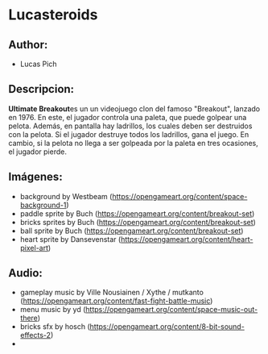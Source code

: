 # Lucasteroids

## Author:
- Lucas Pich

## Descripcion:
**Ultimate Breakout**es un un videojuego clon del famoso "Breakout", lanzado en 1976. En este, el jugador controla una paleta, que puede golpear una pelota. Además, en pantalla hay ladrillos, los cuales deben ser destruidos con la pelota. Si el jugador destruye todos los ladrillos, gana el juego. En cambio, si la pelota no llega a ser golpeada por la paleta en tres ocasiones, el jugador pierde.
## Imágenes:
- background by Westbeam (https://opengameart.org/content/space-background-1)
- paddle sprite by Buch (https://opengameart.org/content/breakout-set)
- bricks sprites by Buch (https://opengameart.org/content/breakout-set)
- ball sprite by Buch (https://opengameart.org/content/breakout-set)
- heart sprite by Dansevenstar (https://opengameart.org/content/heart-pixel-art)
## Audio: 
- gameplay music by Ville Nousiainen / Xythe / mutkanto (https://opengameart.org/content/fast-fight-battle-music)
- menu music by yd (https://opengameart.org/content/space-music-out-there)
- bricks sfx by hosch (https://opengameart.org/content/8-bit-sound-effects-2)
- 


